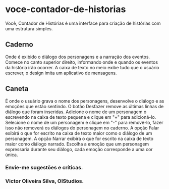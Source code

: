 # voce-contador-de-historias
Você, Contador de Histórias é uma interface para criação de histórias com uma estrutura simples.
## Caderno
Onde é exibido o diálogo dos personagens e a narração dos eventos.
Comece no canto superior direito, informando onde e quando os eventos da história irão ocorrer.
A caixa de texto no meio exibe tudo que o usuário escrever, o design imita um aplicativo de mensagens.
## Caneta
É onde o usuário grava o nome dos personagens, desenvolve o diálogo e as emoções que estão sentindo.
O botão Desfazer remove as últimas linhas de diálogo que foram inseridas.
Adicione o nome de um personagem o escrevendo na caixa de texto pequena e clique em "+" para adicioná-lo.
Selecione o nome de um personagem e clique em "-" para removê-lo, fazer isso não removerá os diálogos do personagem no caderno.
A opção Falar exibirá o que for escrito na caixa de texto maior como o diálogo de um personagem.
A opção Narrar exibirá o que for escrito na caixa de texto maior como diálogo narrado.
Escolha a emoção que um personagem expressaria durante seu diálogo, cada emoção corresponde a uma cor única.

### Envie-me sugestões e críticas.
### Victor Oliveira Silva, OlStudios.
